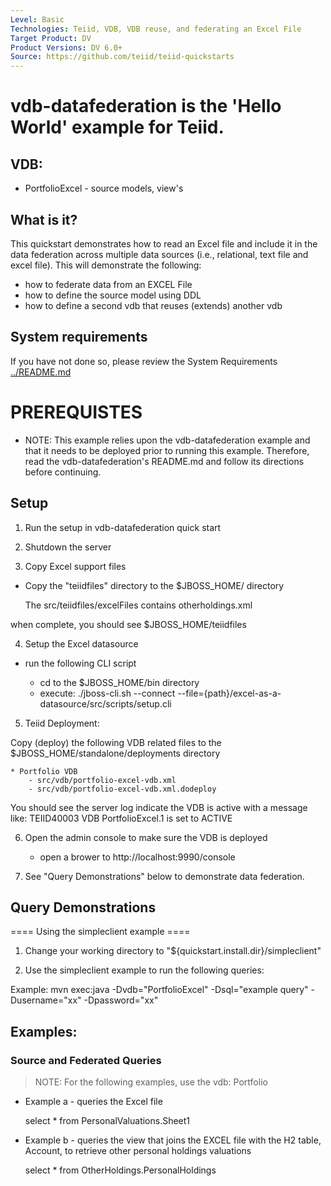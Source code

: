 ```yaml
---
Level: Basic
Technologies: Teiid, VDB, VDB reuse, and federating an Excel File
Target Product: DV
Product Versions: DV 6.0+
Source: https://github.com/teiid/teiid-quickstarts
---
```


vdb-datafederation is the 'Hello World' example for Teiid.
================================

## VDB: 

* PortfolioExcel   -  source models, view's


## What is it?

This quickstart demonstrates how to read an Excel file and include it in 
the  data federation across multiple data sources (i.e., relational, text file and excel file).
This will demonstrate the following: 

-  how to federate data from an EXCEL File
-  how to define the source model using DDL
-  how to define a second vdb that reuses (extends) another vdb


## System requirements

If you have not done so, please review the System Requirements [../README.md](../README.md)


# PREREQUISTES

* NOTE: This example relies upon the vdb-datafederation example and that it needs to be deployed prior to running this example. 
	Therefore, read the vdb-datafederation's README.md and follow its directions before continuing.

## Setup

1) Run the setup in vdb-datafederation quick start

2) Shutdown the server
		
3)  Copy Excel support files
	
- Copy the "teiidfiles" directory to the $JBOSS_HOME/ directory

	The src/teiidfiles/excelFiles contains otherholdings.xml
	
when complete, you should see $JBOSS_HOME/teiidfiles

4) Setup the Excel datasource

-  run the following CLI script

	-	cd to the $JBOSS_HOME/bin directory
	-	execute:  ./jboss-cli.sh --connect --file={path}/excel-as-a-datasource/src/scripts/setup.cli 

5)  Teiid Deployment:

Copy (deploy) the following VDB related files to the $JBOSS_HOME/standalone/deployments directory

	* Portfolio VDB
    	- src/vdb/portfolio-excel-vdb.xml
     	- src/vdb/portfolio-excel-vdb.xml.dodeploy


You should see the server log indicate the VDB is active with a message like:  TEIID40003 VDB PortfolioExcel.1 is set to ACTIVE

6)  Open the admin console to make sure the VDB is deployed

	*  open a brower to http://localhost:9990/console 

7)  See "Query Demonstrations" below to demonstrate data federation.

## Query Demonstrations

==== Using the simpleclient example ====

1) Change your working directory to "${quickstart.install.dir}/simpleclient"

2) Use the simpleclient example to run the following queries:

Example:   mvn exec:java -Dvdb="PortfolioExcel" -Dsql="example query" -Dusername="xx" -Dpassword="xx"

## Examples:

###  Source and Federated Queries

> NOTE:  For the following examples,  use the vdb:  Portfolio


*  Example a  - queries the Excel file

	select * from PersonalValuations.Sheet1


*  Example b  -  queries the view that joins the EXCEL file with the H2 table, Account, to retrieve other personal holdings valuations

	select * from OtherHoldings.PersonalHoldings



